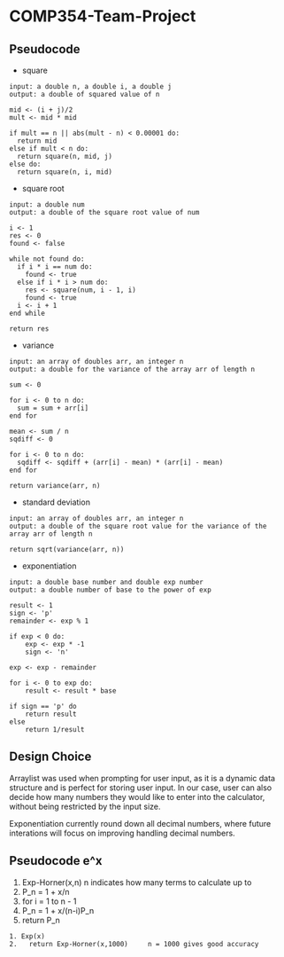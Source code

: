 # COMP354-Team-Project

## Pseudocode
- square
```
input: a double n, a double i, a double j
output: a double of squared value of n

mid <- (i + j)/2
mult <- mid * mid

if mult == n || abs(mult - n) < 0.00001 do:
  return mid
else if mult < n do:
  return square(n, mid, j)
else do:
  return square(n, i, mid)
```

- square root
```
input: a double num
output: a double of the square root value of num

i <- 1
res <- 0
found <- false

while not found do:
  if i * i == num do:
    found <- true
  else if i * i > num do:
    res <- square(num, i - 1, i)
    found <- true
  i <- i + 1
end while

return res
```

- variance
```
input: an array of doubles arr, an integer n
output: a double for the variance of the array arr of length n

sum <- 0

for i <- 0 to n do:
  sum = sum + arr[i]
end for
  
mean <- sum / n
sqdiff <- 0

for i <- 0 to n do:
  sqdiff <- sqdiff + (arr[i] - mean) * (arr[i] - mean)
end for

return variance(arr, n)
```

- standard deviation
```
input: an array of doubles arr, an integer n
output: a double of the square root value for the variance of the array arr of length n

return sqrt(variance(arr, n))
```

- exponentiation
```
input: a double base number and double exp number
output: a double number of base to the power of exp

result <- 1
sign <- 'p'
remainder <- exp % 1

if exp < 0 do:
	exp <- exp * -1
	sign <- 'n'
	
exp <- exp - remainder

for i <- 0 to exp do:
	result <- result * base

if sign == 'p' do
	return result
else
	return 1/result

```

## Design Choice
Arraylist was used when prompting for user input, as it is a dynamic data structure and is perfect for storing user input. In our case, user can also decide how many numbers they would like to enter into the calculator, without being restricted by the input size.

Exponentiation currently round down all decimal numbers, where future interations will focus on improving handling decimal numbers.

## Pseudocode e^x
1. Exp-Horner(x,n) 	n indicates how many terms to calculate up to
2. P_n = 1 + x/n
3. for i = 1 to n - 1
4.   P_n = 1 + x/(n-i)P_n
5. return P_n
```
1. Exp(x)
2.   return Exp-Horner(x,1000)     n = 1000 gives good accuracy
